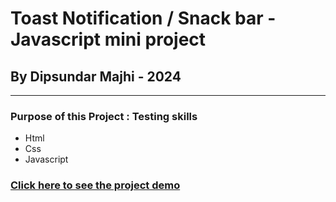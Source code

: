 # Toast Notification / Snack bar - Javascript mini project

## By Dipsundar Majhi - 2024

---

### Purpose of this Project : Testing skills

- Html
- Css
- Javascript

### [Click here to see the project demo](https://dipsundar.github.io/Javascript-mini-project-9---Toast-notification/)
